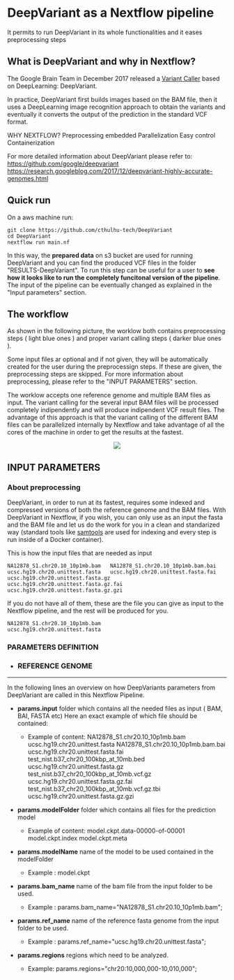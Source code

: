 # DeepVariant as a Nextflow pipeline

It permits to run DeepVariant in its whole functionalities and it eases preprocessing steps

## What is DeepVariant and why in Nextflow?

The Google Brain Team in December 2017 released a [Variant Caller](https://www.ebi.ac.uk/training/online/course/human-genetic-variation-i-introduction/variant-identification-and-analysis/what-variant) based on DeepLearning: DeepVariant.

In practice, DeepVariant first builds images based on the BAM file, then it uses a DeepLearning image recognition approach to obtain the variants and eventually it converts the output of the prediction in the standard VCF format. 


WHY NEXTFLOW?
Preprocessing embedded
Parallelization 
Easy control 
Containerization 


For more detailed information about DeepVariant please refer to: 
https://github.com/google/deepvariant
https://research.googleblog.com/2017/12/deepvariant-highly-accurate-genomes.html


## Quick run

On a aws machine run: 

```
git clone https://github.com/cthulhu-tech/DeepVariant
cd DeepVariant
nextflow run main.nf
```

In this way, the **prepared data** on s3 bucket are used for running DeepVariant and you can find the produced VCF files in the folder "RESULTS-DeepVariant".
To run this step can be useful for a user to **see how it looks like to run the completely funcitonal version of the pipeline**.
The input of the pipeline can be eventually changed as explained in the "Input parameters" section.

## The workflow 

As shown in the following picture, the worklow both contains preprocessing steps ( light blue ones ) and proper variant calling steps ( darker blue ones ).

Some input files ar optional and if not given, they will be automatically created for the user during the preprocessign steps. If these are given, the preprocessing steps are skipped. For more information about preprocessing, please refer to the "INPUT PARAMETERS" section.

The worklow accepts one reference genome and multiple BAM files as input. The variant calling for the several input BAM files will be processed completely indipendently and will produce indipendent VCF result files. The advantage of this approach is that the variant calling of the different BAM files can be parallelized internally by Nextflow and take advantage of all the cores of the machine in order to get the results at the fastest.


<p align="center">
  <img src="https://github.com/cthulhu-tech/DeepVariant/blob/master/dpwf.jpg">
</p>

## INPUT PARAMETERS

### About preprocessing

DeepVariant, in order to run at its fastest, requires some indexed and compressed versions of both the reference genome and the BAM files. With DeepVariant in Nextflow, if you wish, you can only use as an input the fasta and the BAM file and let us do the work for you in a clean and standarized way (standard tools like [samtools](http://samtools.sourceforge.net/) are used for indexing and every step is run inside of  a Docker container).

This is how the input files that are needed as input 
```
NA12878_S1.chr20.10_10p1mb.bam   NA12878_S1.chr20.10_10p1mb.bam.bai	
ucsc.hg19.chr20.unittest.fasta   ucsc.hg19.chr20.unittest.fasta.fai 
ucsc.hg19.chr20.unittest.fasta.gz  ucsc.hg19.chr20.unittest.fasta.gz.fai   ucsc.hg19.chr20.unittest.fasta.gz.gzi

```
If you do not have all of them, these are the file you can give as input to the Nextflow pipeline, and the rest will be produced for you.
```
NA12878_S1.chr20.10_10p1mb.bam  
ucsc.hg19.chr20.unittest.fasta
```

### PARAMETERS DEFINITION 

- ### REFERENCE GENOME



------------------
In the following lines an overview on how DeepVariants parameters from DeepVariant are called in this Nextflow Pipeline.

- **params.input** folder which contains all the needed files as input ( BAM, BAI, FASTA etc)
    Here an exact example of which file should be contained: 
    
    * Example of content:
     NA12878_S1.chr20.10_10p1mb.bam			ucsc.hg19.chr20.unittest.fasta
     NA12878_S1.chr20.10_10p1mb.bam.bai		ucsc.hg19.chr20.unittest.fasta.fai
     test_nist.b37_chr20_100kbp_at_10mb.bed		ucsc.hg19.chr20.unittest.fasta.gz
     test_nist.b37_chr20_100kbp_at_10mb.vcf.gz	ucsc.hg19.chr20.unittest.fasta.gz.fai
     test_nist.b37_chr20_100kbp_at_10mb.vcf.gz.tbi	ucsc.hg19.chr20.unittest.fasta.gz.gzi


- **params.modelFolder** folder which contains all files for the prediction model 
    * Example of content:
    model.ckpt.data-00000-of-00001	model.ckpt.index		model.ckpt.meta
    
- **params.modelName** name of the model to be used contained in the modelFolder 
    * Example :
    model.ckpt
    
- **params.bam_name** name of the bam file from the input folder to be used.
    * Example : 
    params.bam_name="NA12878_S1.chr20.10_10p1mb.bam";
    
- **params.ref_name** name of the reference fasta genome from the input folder to be used. 
    * Example : 
    params.ref_name="ucsc.hg19.chr20.unittest.fasta";
    
- **params.regions** regions which need to be analyzed. 
    * Example: 
    params.regions="chr20:10,000,000-10,010,000";




    
    

    
    
